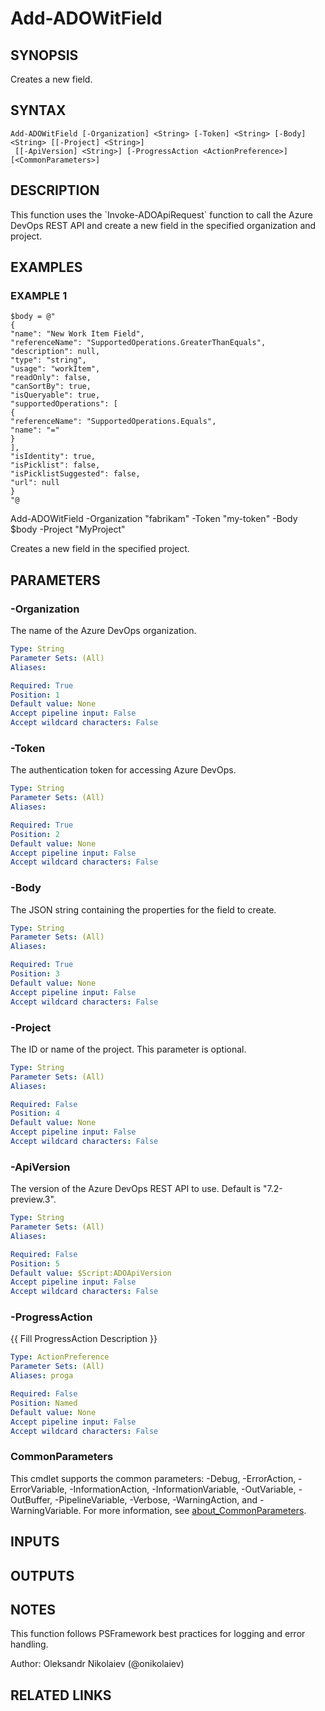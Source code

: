 ﻿---
external help file: ado.core-help.xml
Module Name: ado.core
online version:
schema: 2.0.0
---

# Add-ADOWitField

## SYNOPSIS
Creates a new field.

## SYNTAX

```
Add-ADOWitField [-Organization] <String> [-Token] <String> [-Body] <String> [[-Project] <String>]
 [[-ApiVersion] <String>] [-ProgressAction <ActionPreference>] [<CommonParameters>]
```

## DESCRIPTION
This function uses the \`Invoke-ADOApiRequest\` function to call the Azure DevOps REST API and create a new field in the specified organization and project.

## EXAMPLES

### EXAMPLE 1
```
$body = @"
{
"name": "New Work Item Field",
"referenceName": "SupportedOperations.GreaterThanEquals",
"description": null,
"type": "string",
"usage": "workItem",
"readOnly": false,
"canSortBy": true,
"isQueryable": true,
"supportedOperations": [
{
"referenceName": "SupportedOperations.Equals",
"name": "="
}
],
"isIdentity": true,
"isPicklist": false,
"isPicklistSuggested": false,
"url": null
}
"@
```

Add-ADOWitField -Organization "fabrikam" -Token "my-token" -Body $body -Project "MyProject"

Creates a new field in the specified project.

## PARAMETERS

### -Organization
The name of the Azure DevOps organization.

```yaml
Type: String
Parameter Sets: (All)
Aliases:

Required: True
Position: 1
Default value: None
Accept pipeline input: False
Accept wildcard characters: False
```

### -Token
The authentication token for accessing Azure DevOps.

```yaml
Type: String
Parameter Sets: (All)
Aliases:

Required: True
Position: 2
Default value: None
Accept pipeline input: False
Accept wildcard characters: False
```

### -Body
The JSON string containing the properties for the field to create.

```yaml
Type: String
Parameter Sets: (All)
Aliases:

Required: True
Position: 3
Default value: None
Accept pipeline input: False
Accept wildcard characters: False
```

### -Project
The ID or name of the project.
This parameter is optional.

```yaml
Type: String
Parameter Sets: (All)
Aliases:

Required: False
Position: 4
Default value: None
Accept pipeline input: False
Accept wildcard characters: False
```

### -ApiVersion
The version of the Azure DevOps REST API to use.
Default is "7.2-preview.3".

```yaml
Type: String
Parameter Sets: (All)
Aliases:

Required: False
Position: 5
Default value: $Script:ADOApiVersion
Accept pipeline input: False
Accept wildcard characters: False
```

### -ProgressAction
{{ Fill ProgressAction Description }}

```yaml
Type: ActionPreference
Parameter Sets: (All)
Aliases: proga

Required: False
Position: Named
Default value: None
Accept pipeline input: False
Accept wildcard characters: False
```

### CommonParameters
This cmdlet supports the common parameters: -Debug, -ErrorAction, -ErrorVariable, -InformationAction, -InformationVariable, -OutVariable, -OutBuffer, -PipelineVariable, -Verbose, -WarningAction, and -WarningVariable. For more information, see [about_CommonParameters](http://go.microsoft.com/fwlink/?LinkID=113216).

## INPUTS

## OUTPUTS

## NOTES
This function follows PSFramework best practices for logging and error handling.

Author: Oleksandr Nikolaiev (@onikolaiev)

## RELATED LINKS

